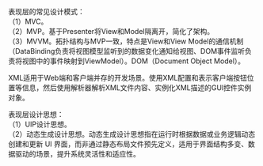 表现层的常见设计模式：  
（1）MVC。  
（2）MVP。基于Presenter将View和Model隔离开，简化了架构。  
（3）MVVM。拓扑结构与MVP一致，特点是View和View Model的通信机制（DataBinding负责将视图模型监听到的数据变化通知给视图、DOM事件监听负责将视图中的事件映射到ViewModel）。DOM（Document Object Model）。  

XML适用于Web端和客户端并存的开发场景。使用XML配置和表示客户端按钮位置等信息，然后使用解析器解析XML文件内容、实例化XML描述的GUI控件实例对象。

表现层设计思想：  
（1）UIP设计思想。  
（2）动态生成设计思想。动态生成设计思想指在运行时根据数据或业务逻辑动态创建和更新 UI 界面，而非通过静态布局文件预先定义，适用于界面结构多变、数据驱动的场景，提升系统灵活性和适应性。  

